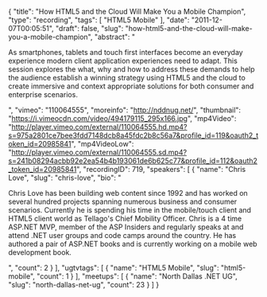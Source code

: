 {
  "title": "How HTML5 and the Cloud Will Make You a Mobile Champion",
  "type": "recording",
  "tags": [
    "HTML5 Mobile"
  ],
  "date": "2011-12-07T00:05:51",
  "draft": false,
  "slug": "how-html5-and-the-cloud-will-make-you-a-mobile-champion",
  "abstract": "<p>As smartphones, tablets and touch first interfaces become an everyday experience modern client application experiences need to adapt. This session explores the what, why and how to address these demands to help the audience establish a winning strategy using HTML5 and the cloud to create immersive and context appropriate solutions for both consumer and enterprise scenarios.</p>",
  "vimeo": "110064555",
  "moreinfo": "http://nddnug.net/",
  "thumbnail": "https://i.vimeocdn.com/video/494179115_295x166.jpg",
  "mp4Video": "http://player.vimeo.com/external/110064555.hd.mp4?s=975a2801ce7bee3fdd7148dcb8a45fdc2b8c56a7&profile_id=119&oauth2_token_id=20985841",
  "mp4VideoLow": "http://player.vimeo.com/external/110064555.sd.mp4?s=241b08294acbb92e2ea54b4b193061de6b625c77&profile_id=112&oauth2_token_id=20985841",
  "recordingID": 719,
  "speakers": [
    {
      "name": "Chris Love",
      "slug": "chris-love",
      "bio": "<p>Chris Love has been building web content since 1992 and has worked on several hundred projects spanning numerous business and consumer scenarios. Currently he is spending his time in the mobile/touch client and HTML5 client world as Tellago's Chief Mobility Officer. Chris is a 4 time ASP.NET MVP, member of the ASP Insiders and regularly speaks at and attend .NET user groups and code camps around the country. He has authored a pair of ASP.NET books and is currently working on a mobile web development book.</p>",
      "count": 2
    }
  ],
  "ugtvtags": [
    {
      "name": "HTML5 Mobile",
      "slug": "html5-mobile",
      "count": 1
    }
  ],
  "meetups": [
    {
      "name": "North Dallas .NET UG",
      "slug": "north-dallas-net-ug",
      "count": 23
    }
  ]
}